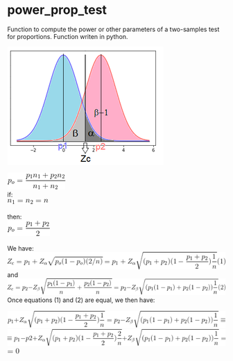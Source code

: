 # power_prop_test
Function to compute the power or other parameters of a two-samples test for proportions. Function writen in python.

![](images/untitled2.png)

![](images/CodeCogsEqn1.gif)
<br>
if:
<br>
![](images/CodeCogsEqn2.gif)
<br>
<br>
then:
<br>
![](images/CodeCogsEqn3.gif)
<br>
<br>
We have:
<br>
![](images/CodeCogsEqn4.gif)
<br>
and
<br>
![](images/CodeCogsEqn5.gif)
<br>
Once equations (1) and (2) are equal, we then have:
<br>
<br>
![](images/CodeCogsEqn6.gif)
<br>
![](images/CodeCogsEqn7.gif)
<br>
![](images/CodeCogsEqn8.gif)
